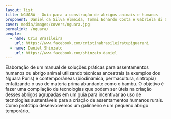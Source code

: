 ```yaml
---
layout: list
title: NGUARA - Guia para a construção de abrigos animais e humanos
proponent: Daniel da Silva Almeida, Tommi Ednardo Costa e Gabriela di Sessa | Resende, Rio de Janeiro, Brasil
cover: media/images/covers/nguara.jpg
permalink: /nguara/
people:
  - name: Cris Brasileira
    url: https://www.facebook.com/cristinabrasileiratupiguarani
  - name: Daniel Shinzato
    url: https://www.facebook.com/shinzato.daniel
---
```

Elaboração de um manual de soluções práticas para assentamentos humanos ou abrigo animal utilizando técnicas ancestrais (a exemplos dos Nguara Puris) e contemporâneas (biodinâmica, permacultura, sintropia) enfatizando o uso de materia prima abundante como o bambu. O objetivo é fazer uma compilação de tecnologias que podem ser úteis na criação desses abrigos agrupadas em um guia para incentivar ao uso de tecnologias sustentáveis para a criação de assentamentos humanos rurais. Como protótipo desenvolvemos um galinheiro e um pequeno abrigo temporário.
